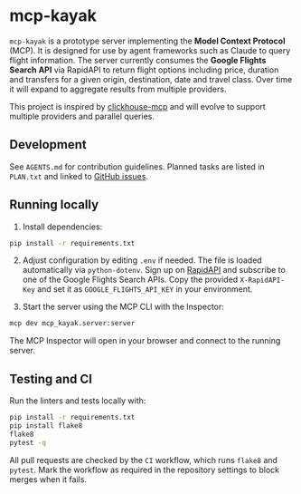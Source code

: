 # mcp-kayak

`mcp-kayak` is a prototype server implementing the **Model Context Protocol** (MCP). It is designed for use by agent frameworks such as Claude to query flight information. The server currently consumes the **Google Flights Search API** via RapidAPI to return flight options including price, duration and transfers for a given origin, destination, date and travel class. Over time it will expand to aggregate results from multiple providers.

This project is inspired by [clickhouse-mcp](https://github.com/izaitsevfb/clickhouse-mcp) and will evolve to support multiple providers and parallel queries.

## Development

See `AGENTS.md` for contribution guidelines. Planned tasks are listed in `PLAN.txt` and linked to [GitHub issues](https://github.com/wdvr/mcp-kayak/issues).

## Running locally

1. Install dependencies:

```bash
pip install -r requirements.txt
```

2. Adjust configuration by editing `.env` if needed. The file is loaded automatically via `python-dotenv`.
   Sign up on [RapidAPI](https://rapidapi.com/) and subscribe to one of the Google Flights Search APIs.
   Copy the provided `X-RapidAPI-Key` and set it as `GOOGLE_FLIGHTS_API_KEY` in your environment.

3. Start the server using the MCP CLI with the Inspector:

```bash
mcp dev mcp_kayak.server:server
```

The MCP Inspector will open in your browser and connect to the running server.

## Testing and CI

Run the linters and tests locally with:

```bash
pip install -r requirements.txt
pip install flake8
flake8
pytest -q
```

All pull requests are checked by the `CI` workflow, which runs `flake8` and
`pytest`. Mark the workflow as required in the repository settings to block
merges when it fails.
